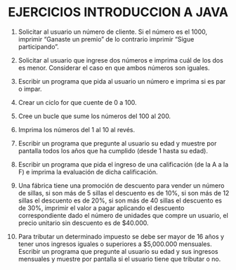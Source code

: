 # EJERCICIOS INTRODUCCION A JAVA
1. Solicitar al usuario un número de cliente. Si el número es el 1000, imprimir
“Ganaste un premio” de lo contrario imprimir “Sigue participando”.

2. Solicitar al usuario que ingrese dos números e imprima cuál de los dos
es menor. Considerar el caso en que ambos números son iguales.

3. Escribir un programa que pida al usuario un número e imprima si es
par o impar.

4. Crear un ciclo for que cuente de 0 a 100.

5. Cree un bucle que sume los números del 100 al 200.

6. Imprima los números del 1 al 10 al revés.

7. Escribir un programa que pregunte al usuario su edad y muestre por
pantalla todos los años que ha cumplido (desde 1 hasta su edad).

8. Escribir un programa que pida el ingreso de una calificación (de la A a
la F) e imprima la evaluación de dicha calificación.

9. Una fábrica tiene una promoción de descuento para vender un número
de sillas, si son más de 5 sillas el descuento es de 10%, si son más de
12 sillas el descuento es de 20%, si son más de 40 sillas el descuento
es de 30%, imprimir el valor a pagar aplicando el descuento
correspondiente dado el número de unidades que compre un usuario,
el precio unitario sin descuento es de $40.000.

10. Para tributar un determinado impuesto se debe ser mayor de 16 años y
tener unos ingresos iguales o superiores a $5,000.000 mensuales.
Escribir un programa que pregunte al usuario su edad y sus ingresos
mensuales y muestre por pantalla si el usuario tiene que tributar o no.
